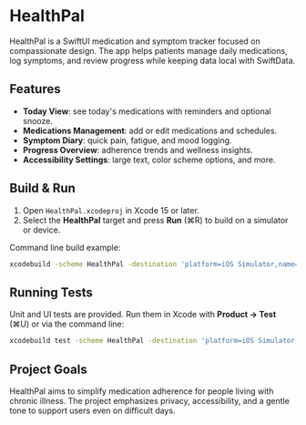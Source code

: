 # HealthPal

HealthPal is a SwiftUI medication and symptom tracker focused on compassionate design. The app helps patients manage daily medications, log symptoms, and review progress while keeping data local with SwiftData.

## Features
- **Today View**: see today's medications with reminders and optional snooze.
- **Medications Management**: add or edit medications and schedules.
- **Symptom Diary**: quick pain, fatigue, and mood logging.
- **Progress Overview**: adherence trends and wellness insights.
- **Accessibility Settings**: large text, color scheme options, and more.

## Build & Run
1. Open `HealthPal.xcodeproj` in Xcode 15 or later.
2. Select the **HealthPal** target and press **Run** (⌘R) to build on a simulator or device.

Command line build example:
```bash
xcodebuild -scheme HealthPal -destination 'platform=iOS Simulator,name=iPhone 15' build
```

## Running Tests
Unit and UI tests are provided. Run them in Xcode with **Product → Test** (⌘U) or via the command line:
```bash
xcodebuild test -scheme HealthPal -destination 'platform=iOS Simulator,name=iPhone 15'
```

## Project Goals
HealthPal aims to simplify medication adherence for people living with chronic illness. The project emphasizes privacy, accessibility, and a gentle tone to support users even on difficult days.
